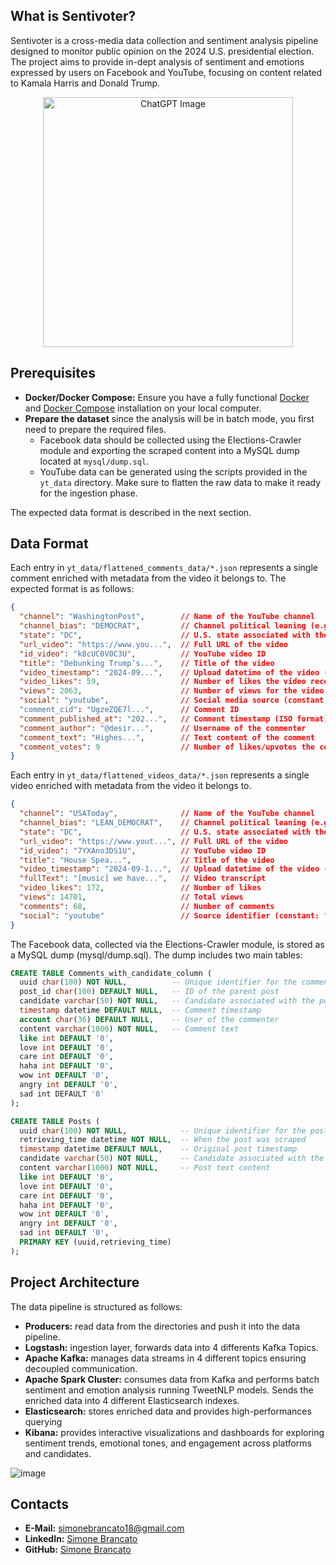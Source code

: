 ## What is Sentivoter?
Sentivoter is a cross-media data collection and sentiment analysis pipeline designed to monitor public opinion on the 2024 U.S. presidential election.
The project aims to provide in-dept analysis of sentiment and emotions expressed by users on Facebook and YouTube, focusing on content related to Kamala Harris and Donald Trump.

<div align="center">
  <img src="https://github.com/user-attachments/assets/84e72f49-2c17-4ac8-a193-92f0e0f17312" alt="ChatGPT Image" width="400"/>
</div>

## Prerequisites
- **Docker/Docker Compose:** Ensure you have a fully functional [Docker](https://www.docker.com/) and [Docker Compose](https://docs.docker.com/compose/) installation on your local computer.
- **Prepare the dataset** since the analysis will be in batch mode, you first need to prepare the required files.
  - Facebook data should be collected using the Elections-Crawler module and exporting the scraped content into a MySQL dump located at `mysql/dump.sql`.
  - YouTube data can be generated using the scripts provided in the `yt_data` directory. Make sure to flatten the raw data to make it ready for the ingestion phase.

The expected data format is described in the next section.

## Data Format
Each entry in `yt_data/flattened_comments_data/*.json` represents a single comment enriched with metadata from the video it belongs to. 
The expected format is as follows:
```json
{
  "channel": "WashingtonPost",        // Name of the YouTube channel
  "channel_bias": "DEMOCRAT",         // Channel political leaning (e.g., DEMOCRAT or REPUBLICAN)
  "state": "DC",                      // U.S. state associated with the channel
  "url_video": "https://www.you...",  // Full URL of the video
  "id_video": "k8cUC0V0C3U",          // YouTube video ID
  "title": "Debunking Trump’s...",    // Title of the video
  "video_timestamp": "2024-09...",    // Upload datetime of the video (ISO format)
  "video_likes": 59,                  // Number of likes the video received
  "views": 2063,                      // Number of views for the video
  "social": "youtube",                // Social media source (constant: "youtube")
  "comment_cid": "UgzeZQE7l...",      // Comment ID
  "comment_published_at": "202...",   // Comment timestamp (ISO format)
  "comment_author": "@desir...",      // Username of the commenter
  "comment_text": "Highes...",        // Text content of the comment
  "comment_votes": 9                  // Number of likes/upvotes the comment received
}
```

Each entry in `yt_data/flattened_videos_data/*.json` represents a single video enriched with metadata from the video it belongs to.
```json
{
  "channel": "USAToday",              // Name of the YouTube channel
  "channel_bias": "LEAN_DEMOCRAT",    // Channel political leaning (e.g., DEMOCRAT, LEAN_DEMOCRAT)
  "state": "DC",                      // U.S. state associated with the channel
  "url_video": "https://www.yout...", // Full URL of the video
  "id_video": "7YXAno3DS1U",          // YouTube video ID
  "title": "House Spea...",           // Title of the video
  "video_timestamp": "2024-09-1...",  // Upload datetime of the video (ISO format)
  "fullText": "[music] we have...",   // Video transcript
  "video_likes": 172,                 // Number of likes
  "views": 14701,                     // Total views
  "comments": 68,                     // Number of comments
  "social": "youtube"                 // Source identifier (constant: "youtube")
}
```
The Facebook data, collected via the Elections-Crawler module, is stored as a MySQL dump (mysql/dump.sql). The dump includes two main tables:

```sql
CREATE TABLE Comments_with_candidate_column (
  uuid char(100) NOT NULL,          -- Unique identifier for the comment
  post_id char(100) DEFAULT NULL,   -- ID of the parent post
  candidate varchar(50) NOT NULL,   -- Candidate associated with the post
  timestamp datetime DEFAULT NULL,  -- Comment timestamp
  account char(36) DEFAULT NULL,    -- User of the commenter
  content varchar(1000) NOT NULL,   -- Comment text
  like int DEFAULT '0',
  love int DEFAULT '0',
  care int DEFAULT '0',
  haha int DEFAULT '0',
  wow int DEFAULT '0',
  angry int DEFAULT '0',
  sad int DEFAULT '0'
);

CREATE TABLE Posts (
  uuid char(100) NOT NULL,            -- Unique identifier for the post
  retrieving_time datetime NOT NULL,  -- When the post was scraped
  timestamp datetime DEFAULT NULL,    -- Original post timestamp
  candidate varchar(50) NOT NULL,     -- Candidate associated with the post
  content varchar(1000) NOT NULL,     -- Post text content
  like int DEFAULT '0',
  love int DEFAULT '0',
  care int DEFAULT '0',
  haha int DEFAULT '0',
  wow int DEFAULT '0',
  angry int DEFAULT '0',
  sad int DEFAULT '0',
  PRIMARY KEY (uuid,retrieving_time)
);
```

## Project Architecture
The data pipeline is structured as follows:
- **Producers:** read data from the directories and push it into the data pipeline.
- **Logstash:** ingestion layer, forwards data into 4 differents Kafka Topics.
- **Apache Kafka:** manages data streams in 4 different topics ensuring decoupled communication.
- **Apache Spark Cluster:** consumes data from Kafka and performs batch sentiment and emotion analysis running TweetNLP models. Sends the enriched data into 4 different Elasticsearch indexes.
- **Elasticsearch:** stores enriched data and provides high-performances querying
- **Kibana:** provides interactive visualizations and dashboards for exploring sentiment trends, emotional tones, and engagement across platforms and candidates.

  
![image](https://github.com/user-attachments/assets/c8b44efa-eb33-4029-99ee-31c2a2d26de6)




## Contacts
- **E-Mail:** simonebrancato18@gmail.com
- **LinkedIn:** [Simone Brancato](https://www.linkedin.com/in/simonebrancato18/)
- **GitHub:** [Simone Brancato](https://github.com/SimoneBrancato)

















